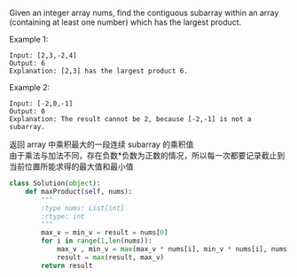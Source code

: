 Given an integer array nums, find the contiguous subarray within an array (containing at least one number) which has the largest product.

Example 1:
```
Input: [2,3,-2,4]
Output: 6
Explanation: [2,3] has the largest product 6.
```
Example 2:
```
Input: [-2,0,-1]
Output: 0
Explanation: The result cannot be 2, because [-2,-1] is not a subarray.
```
返回 array 中乘积最大的一段连续 subarray 的乘积值  
由于乘法与加法不同，存在负数*负数为正数的情况，所以每一次都要记录截止到当前位置所能求得的最大值和最小值
```python
class Solution(object):
    def maxProduct(self, nums):
        """
        :type nums: List[int]
        :rtype: int
        """
        max_v = min_v = result = nums[0]
        for i in range(1,len(nums)):
            max_v , min_v = max(max_v * nums[i], min_v * nums[i], nums[i]), min(max_v * nums[i], min_v * nums[i], nums[i])
            result = max(result, max_v)
        return result
```
